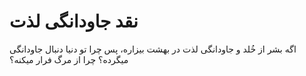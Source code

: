 ﻿
<h1>نقد جاودانگی لذت</h1>

<p>
    اگه بشر از خُلد و جاودانگی لذت در بهشت بیزاره، پس چرا تو دنیا دنبال جاودانگی میگرده؟ چرا از مرگ فرار میکنه؟
</p>